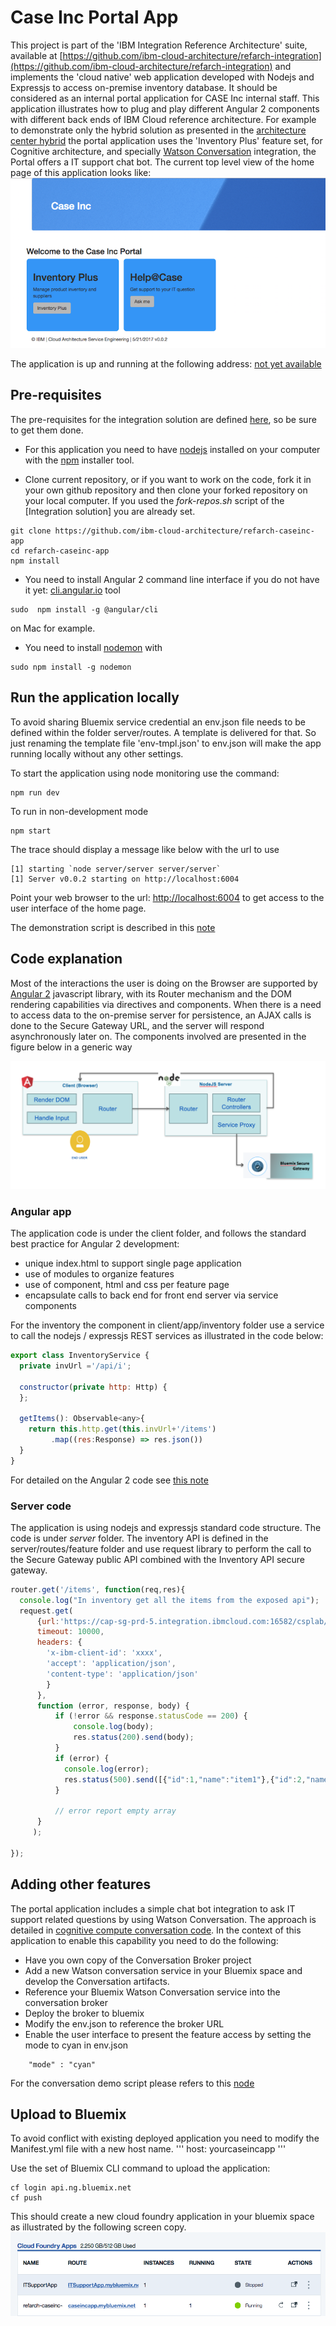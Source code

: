 # Case Inc Portal App
This project is part of the 'IBM Integration Reference Architecture' suite, available at [https://github.com/ibm-cloud-architecture/refarch-integration](https://github.com/ibm-cloud-architecture/refarch-integration) and implements the 'cloud native' web application developed with Nodejs and Expressjs to access on-premise inventory database. It should be considered as an internal portal application for CASE Inc internal staff. This application illustrates how to plug and play different Angular 2 components with different back ends of IBM Cloud reference architecture.
For example to demonstrate only the hybrid solution as presented in the [architecture center hybrid](https://www.ibm.com/devops/method/content/architecture/hybridArchitecture) the portal application uses the 'Inventory Plus' feature set, for Cognitive architecture, and specially [Watson Conversation](https://www.ibm.com/devops/method/content/architecture/cognitiveConversationDomain2#1_1) integration, the Portal offers a IT support chat bot.
The current top level view of the home page of this application looks like:
![home page](docs/homepage.png)  

The application is up and running at the following address: [not yet available]()

## Pre-requisites
The pre-requisites for the integration solution are defined [here](https://github.com/ibm-cloud-architecture/refarch-integration#prerequisites), so be sure to get them done.
* For this application you need to have [nodejs](https://nodejs.org/en/) installed on your computer with the [npm](https://www.npmjs.com/) installer tool.

* Clone current repository, or if you want to work on the code, fork it in your own github repository and then clone your forked repository on your local computer. If you used the *fork-repos.sh* script of the [Integration solution] you are already set.

```
git clone https://github.com/ibm-cloud-architecture/refarch-caseinc-app
cd refarch-caseinc-app
npm install
```
* You need to install Angular 2 command line interface if you do not have it yet: [cli.angular.io](http://cli.angular.io) tool

 ```
 sudo  npm install -g @angular/cli
 ```
 on Mac for example.
* You need to install [nodemon](https://nodemon.io/) with
```
sudo npm install -g nodemon
```

## Run the application locally
To avoid sharing Bluemix service credential an env.json file needs to be defined within the folder server/routes. A template is delivered for that. So just renaming the template file 'env-tmpl.json' to env.json will make the app running locally without any other settings.

To start the application using node monitoring use the command:
```
npm run dev
```
To run in non-development mode
```
npm start
```

The trace should display a message like below with the url to use
```
[1] starting `node server/server server/server`
[1] Server v0.0.2 starting on http://localhost:6004
```

Point your web browser to the url: [http://localhost:6004](http://localhost:6004) to get access to the user interface of the home page.

The demonstration script is described in this [note](docs/demoflow.md)

## Code explanation
Most of the interactions the user is doing on the Browser are supported by [Angular 2](http://angular.io) javascript library, with its Router mechanism and the DOM rendering capabilities via directives and components. When there is a need to access data to the on-premise server for persistence, an AJAX calls is done to the Secure Gateway URL, and  the server will respond asynchronously later on. The components involved are presented in the figure below in a generic way

![Angular 2 App](docs/ang-node-comp.png)

### Angular app
The application code is under the client folder, and follows the standard best practice for Angular 2 development:
* unique index.html to support single page application
* use of modules to organize features
* use of component, html and css per feature page
* encapsulate calls to back end for front end server via service components

For the inventory the component in client/app/inventory folder use a service to call the nodejs / expressjs REST services as illustrated in the code below:  

```javascript
export class InventoryService {
  private invUrl ='/api/i';

  constructor(private http: Http) {
  };

  getItems(): Observable<any>{
    return this.http.get(this.invUrl+'/items')
         .map((res:Response) => res.json())
  }
}
```

For detailed on the Angular 2 code see [this note](docs/userinterface.md)
### Server code
The application is using nodejs and expressjs standard code structure. The code is under *server* folder. The inventory API is defined in the server/routes/feature folder and use request library to perform the call to the Secure Gateway public API combined with the Inventory API secure gateway.

```javascript
router.get('/items', function(req,res){
  console.log("In inventory get all the items from the exposed api");
  request.get(
      {url:'https://cap-sg-prd-5.integration.ibmcloud.com:16582/csplab/sb/sample-inventory-api/items',
      timeout: 10000,
      headers: {
        'x-ibm-client-id': 'xxxx',
        'accept': 'application/json',
        'content-type': 'application/json'
        }
      },
      function (error, response, body) {
          if (!error && response.statusCode == 200) {
              console.log(body);
              res.status(200).send(body);
          }
          if (error) {
            console.log(error);
            res.status(500).send([{"id":1,"name":"item1"},{"id":2,"name":"item2"}]);
          }

          // error report empty array
      }
     );

});

```

## Adding other features
The portal application includes a simple chat bot integration to ask IT support related questions by using Watson Conversation. The approach is detailed in [cognitive compute conversation code](https://github.com/ibm-cloud-architecture/refarch-cognitive-conversation-broker). In the context of this application to enable this capability you need to do the following:
* Have you own copy of the Conversation Broker project
* Add a new Watson conversation service in your Bluemix space and develop the Conversation artifacts.
* Reference your Bluemix Watson Conversation service into the conversation broker
* Deploy the broker to bluemix
* Modify the env.json to reference the broker URL
* Enable the user interface to present the feature access by setting the mode to cyan in env.json
```
    "mode" : "cyan"
```
For the conversation demo script please refers to this [node](https://github.com/ibm-cloud-architecture/refarch-cognitive-conversation-broker/blob/master/doc/demoflow.md)

## Upload to Bluemix
To avoid conflict with existing deployed application you need to modify the Manifest.yml file with a new host name.
'''
  host: yourcaseincapp
'''

Use the set of Bluemix CLI command to upload the application:
```
cf login api.ng.bluemix.net
cf push
```

This should create a new cloud foundry application in your bluemix space as illustrated by the following screen copy.  
![Deployed App](docs/cf-app.png)
